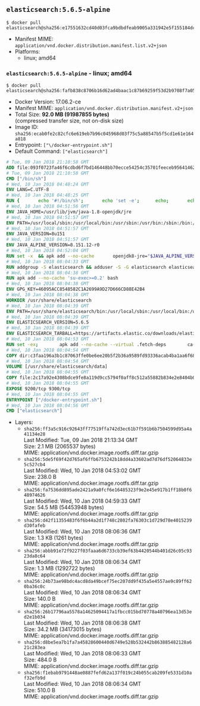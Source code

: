 ## `elasticsearch:5.6.5-alpine`

```console
$ docker pull elasticsearch@sha256:e17551632cd40d03fca9bdbdfeab9005a331942e5f155184dce8756714fdd352
```

-	Manifest MIME: `application/vnd.docker.distribution.manifest.list.v2+json`
-	Platforms:
	-	linux; amd64

### `elasticsearch:5.6.5-alpine` - linux; amd64

```console
$ docker pull elasticsearch@sha256:fafb838c8706b16d62ad4baac1c87b69259f53d2b9708f7a050af6dcb0938d5b
```

-	Docker Version: 17.06.2-ce
-	Manifest MIME: `application/vnd.docker.distribution.manifest.v2+json`
-	Total Size: **92.0 MB (91987855 bytes)**  
	(compressed transfer size, not on-disk size)
-	Image ID: `sha256:ecab0fe2c82cfc6e619eb7b96c045968d03f75c5a88547b5f5cd1e61e164a818`
-	Entrypoint: `["\/docker-entrypoint.sh"]`
-	Default Command: `["elasticsearch"]`

```dockerfile
# Tue, 09 Jan 2018 21:10:58 GMT
ADD file:093f0723fa46f6cdbd6f7bd146448bb70ecce54254c35701feeceb956414622f in / 
# Tue, 09 Jan 2018 21:10:58 GMT
CMD ["/bin/sh"]
# Wed, 10 Jan 2018 04:48:24 GMT
ENV LANG=C.UTF-8
# Wed, 10 Jan 2018 04:48:25 GMT
RUN { 		echo '#!/bin/sh'; 		echo 'set -e'; 		echo; 		echo 'dirname "$(dirname "$(readlink -f "$(which javac || which java)")")"'; 	} > /usr/local/bin/docker-java-home 	&& chmod +x /usr/local/bin/docker-java-home
# Wed, 10 Jan 2018 04:51:56 GMT
ENV JAVA_HOME=/usr/lib/jvm/java-1.8-openjdk/jre
# Wed, 10 Jan 2018 04:51:57 GMT
ENV PATH=/usr/local/sbin:/usr/local/bin:/usr/sbin:/usr/bin:/sbin:/bin:/usr/lib/jvm/java-1.8-openjdk/jre/bin:/usr/lib/jvm/java-1.8-openjdk/bin
# Wed, 10 Jan 2018 04:51:57 GMT
ENV JAVA_VERSION=8u151
# Wed, 10 Jan 2018 04:51:57 GMT
ENV JAVA_ALPINE_VERSION=8.151.12-r0
# Wed, 10 Jan 2018 04:52:04 GMT
RUN set -x 	&& apk add --no-cache 		openjdk8-jre="$JAVA_ALPINE_VERSION" 	&& [ "$JAVA_HOME" = "$(docker-java-home)" ]
# Wed, 10 Jan 2018 08:04:33 GMT
RUN addgroup -S elasticsearch && adduser -S -G elasticsearch elasticsearch
# Wed, 10 Jan 2018 08:04:38 GMT
RUN apk add --no-cache 'su-exec>=0.2' bash
# Wed, 10 Jan 2018 08:04:38 GMT
ENV GPG_KEY=46095ACC8548582C1A2699A9D27D666CD88E42B4
# Wed, 10 Jan 2018 08:04:38 GMT
WORKDIR /usr/share/elasticsearch
# Wed, 10 Jan 2018 08:04:39 GMT
ENV PATH=/usr/share/elasticsearch/bin:/usr/local/sbin:/usr/local/bin:/usr/sbin:/usr/bin:/sbin:/bin:/usr/lib/jvm/java-1.8-openjdk/jre/bin:/usr/lib/jvm/java-1.8-openjdk/bin
# Wed, 10 Jan 2018 08:04:39 GMT
ENV ELASTICSEARCH_VERSION=5.6.5
# Wed, 10 Jan 2018 08:04:39 GMT
ENV ELASTICSEARCH_TARBALL=https://artifacts.elastic.co/downloads/elasticsearch/elasticsearch-5.6.5.tar.gz ELASTICSEARCH_TARBALL_ASC=https://artifacts.elastic.co/downloads/elasticsearch/elasticsearch-5.6.5.tar.gz.asc ELASTICSEARCH_TARBALL_SHA1=aa23f60a545146755b868c9777bf3dabd0f41bba
# Wed, 10 Jan 2018 08:04:53 GMT
RUN set -ex; 		apk add --no-cache --virtual .fetch-deps 		ca-certificates 		gnupg 		openssl 		tar 	; 		wget -O elasticsearch.tar.gz "$ELASTICSEARCH_TARBALL"; 		if [ "$ELASTICSEARCH_TARBALL_SHA1" ]; then 		echo "$ELASTICSEARCH_TARBALL_SHA1 *elasticsearch.tar.gz" | sha1sum -c -; 	fi; 		if [ "$ELASTICSEARCH_TARBALL_ASC" ]; then 		wget -O elasticsearch.tar.gz.asc "$ELASTICSEARCH_TARBALL_ASC"; 		export GNUPGHOME="$(mktemp -d)"; 		gpg --keyserver ha.pool.sks-keyservers.net --recv-keys "$GPG_KEY"; 		gpg --batch --verify elasticsearch.tar.gz.asc elasticsearch.tar.gz; 		rm -rf "$GNUPGHOME" elasticsearch.tar.gz.asc; 	fi; 		tar -xf elasticsearch.tar.gz --strip-components=1; 	rm elasticsearch.tar.gz; 		apk del .fetch-deps; 		mkdir -p ./plugins; 	for path in 		./data 		./logs 		./config 		./config/scripts 	; do 		mkdir -p "$path"; 		chown -R elasticsearch:elasticsearch "$path"; 	done; 		export ES_JAVA_OPTS='-Xms32m -Xmx32m'; 	if [ "${ELASTICSEARCH_VERSION%%.*}" -gt 1 ]; then 		elasticsearch --version; 	else 		elasticsearch -v; 	fi
# Wed, 10 Jan 2018 08:04:54 GMT
COPY dir:c3faa196a3b1c87063ffe0be6ee20b5f2b36a9589fd93336acab4ba1aa6f6855 in ./config 
# Wed, 10 Jan 2018 08:04:54 GMT
VOLUME [/usr/share/elasticsearch/data]
# Wed, 10 Jan 2018 08:04:55 GMT
COPY file:2c17a92e4308bdce9fe8a119d9cc5794f0aff8c512a55882b834e2e8404b0112 in / 
# Wed, 10 Jan 2018 08:04:55 GMT
EXPOSE 9200/tcp 9300/tcp
# Wed, 10 Jan 2018 08:04:55 GMT
ENTRYPOINT ["/docker-entrypoint.sh"]
# Wed, 10 Jan 2018 08:04:56 GMT
CMD ["elasticsearch"]
```

-	Layers:
	-	`sha256:ff3a5c916c92643ff77519ffa742d3ec61b7f591b6b7504599d95a4a41134e28`  
		Last Modified: Tue, 09 Jan 2018 21:13:34 GMT  
		Size: 2.1 MB (2065537 bytes)  
		MIME: application/vnd.docker.image.rootfs.diff.tar.gzip
	-	`sha256:5de5f69f42d765af6ffb6753242b18dd4a33602ad7d76df52064833e5c527cb4`  
		Last Modified: Wed, 10 Jan 2018 04:53:02 GMT  
		Size: 238.0 B  
		MIME: application/vnd.docker.image.rootfs.diff.tar.gzip
	-	`sha256:fa7536dd895ade2421a9a0fcf6e16485323f9e2e45e917b1ff18b0f648974626`  
		Last Modified: Wed, 10 Jan 2018 04:59:33 GMT  
		Size: 54.5 MB (54453948 bytes)  
		MIME: application/vnd.docker.image.rootfs.diff.tar.gzip
	-	`sha256:d42f11355483f6f6b44a2d1f748c2802fa76303c1d729d78e4015239d30fafeb`  
		Last Modified: Wed, 10 Jan 2018 08:06:36 GMT  
		Size: 1.3 KB (1261 bytes)  
		MIME: application/vnd.docker.image.rootfs.diff.tar.gzip
	-	`sha256:abbb91e72f9227f03faaa6d6733cb39ef63b4420544b401d26c05c9323da8c64`  
		Last Modified: Wed, 10 Jan 2018 08:06:34 GMT  
		Size: 1.3 MB (1292722 bytes)  
		MIME: application/vnd.docker.image.rootfs.diff.tar.gzip
	-	`sha256:24b73ae98bdc4acd8da49bcef75ec207dd9f435a5e4557ae9c89ff620ba36c0c`  
		Last Modified: Wed, 10 Jan 2018 08:06:34 GMT  
		Size: 140.0 B  
		MIME: application/vnd.docker.image.rootfs.diff.tar.gzip
	-	`sha256:26b17796aa5578a14625094417a1fbcc015bd70778a40796ea13d53ed2e1b034`  
		Last Modified: Wed, 10 Jan 2018 08:06:38 GMT  
		Size: 34.2 MB (34173015 bytes)  
		MIME: application/vnd.docker.image.rootfs.diff.tar.gzip
	-	`sha256:d8be5ea7b1fa7a45828600440d6749e528b532442b863885482128a621c283ea`  
		Last Modified: Wed, 10 Jan 2018 08:06:33 GMT  
		Size: 484.0 B  
		MIME: application/vnd.docker.image.rootfs.diff.tar.gzip
	-	`sha256:f1ebab9791448ae0887fefd62a137f019c24b055cab209fe5331d10af32efb9d`  
		Last Modified: Wed, 10 Jan 2018 08:06:34 GMT  
		Size: 510.0 B  
		MIME: application/vnd.docker.image.rootfs.diff.tar.gzip
